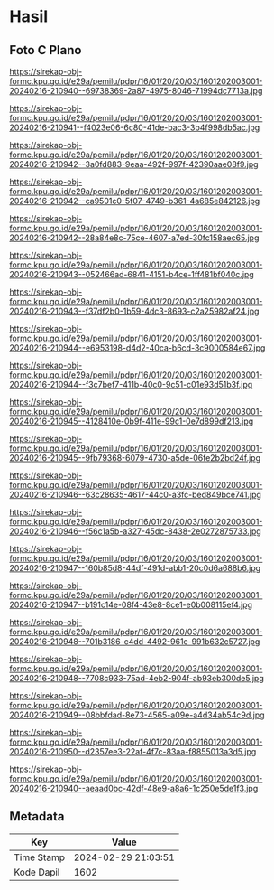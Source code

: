 # Hasil

## Foto C Plano

https://sirekap-obj-formc.kpu.go.id/e29a/pemilu/pdpr/16/01/20/20/03/1601202003001-20240216-210940--69738369-2a87-4975-8046-71994dc7713a.jpg

https://sirekap-obj-formc.kpu.go.id/e29a/pemilu/pdpr/16/01/20/20/03/1601202003001-20240216-210941--f4023e06-6c80-41de-bac3-3b4f998db5ac.jpg

https://sirekap-obj-formc.kpu.go.id/e29a/pemilu/pdpr/16/01/20/20/03/1601202003001-20240216-210942--3a0fd883-9eaa-492f-997f-42390aae08f9.jpg

https://sirekap-obj-formc.kpu.go.id/e29a/pemilu/pdpr/16/01/20/20/03/1601202003001-20240216-210942--ca9501c0-5f07-4749-b361-4a685e842126.jpg

https://sirekap-obj-formc.kpu.go.id/e29a/pemilu/pdpr/16/01/20/20/03/1601202003001-20240216-210942--28a84e8c-75ce-4607-a7ed-30fc158aec65.jpg

https://sirekap-obj-formc.kpu.go.id/e29a/pemilu/pdpr/16/01/20/20/03/1601202003001-20240216-210943--052466ad-6841-4151-b4ce-1ff481bf040c.jpg

https://sirekap-obj-formc.kpu.go.id/e29a/pemilu/pdpr/16/01/20/20/03/1601202003001-20240216-210943--f37df2b0-1b59-4dc3-8693-c2a25982af24.jpg

https://sirekap-obj-formc.kpu.go.id/e29a/pemilu/pdpr/16/01/20/20/03/1601202003001-20240216-210944--e6953198-d4d2-40ca-b6cd-3c9000584e67.jpg

https://sirekap-obj-formc.kpu.go.id/e29a/pemilu/pdpr/16/01/20/20/03/1601202003001-20240216-210944--f3c7bef7-411b-40c0-9c51-c01e93d51b3f.jpg

https://sirekap-obj-formc.kpu.go.id/e29a/pemilu/pdpr/16/01/20/20/03/1601202003001-20240216-210945--4128410e-0b9f-411e-99c1-0e7d899df213.jpg

https://sirekap-obj-formc.kpu.go.id/e29a/pemilu/pdpr/16/01/20/20/03/1601202003001-20240216-210945--9fb79368-6079-4730-a5de-06fe2b2bd24f.jpg

https://sirekap-obj-formc.kpu.go.id/e29a/pemilu/pdpr/16/01/20/20/03/1601202003001-20240216-210946--63c28635-4617-44c0-a3fc-bed849bce741.jpg

https://sirekap-obj-formc.kpu.go.id/e29a/pemilu/pdpr/16/01/20/20/03/1601202003001-20240216-210946--f56c1a5b-a327-45dc-8438-2e0272875733.jpg

https://sirekap-obj-formc.kpu.go.id/e29a/pemilu/pdpr/16/01/20/20/03/1601202003001-20240216-210947--160b85d8-44df-491d-abb1-20c0d6a688b6.jpg

https://sirekap-obj-formc.kpu.go.id/e29a/pemilu/pdpr/16/01/20/20/03/1601202003001-20240216-210947--b191c14e-08f4-43e8-8ce1-e0b008115ef4.jpg

https://sirekap-obj-formc.kpu.go.id/e29a/pemilu/pdpr/16/01/20/20/03/1601202003001-20240216-210948--701b3186-c4dd-4492-961e-991b632c5727.jpg

https://sirekap-obj-formc.kpu.go.id/e29a/pemilu/pdpr/16/01/20/20/03/1601202003001-20240216-210948--7708c933-75ad-4eb2-904f-ab93eb300de5.jpg

https://sirekap-obj-formc.kpu.go.id/e29a/pemilu/pdpr/16/01/20/20/03/1601202003001-20240216-210949--08bbfdad-8e73-4565-a09e-a4d34ab54c9d.jpg

https://sirekap-obj-formc.kpu.go.id/e29a/pemilu/pdpr/16/01/20/20/03/1601202003001-20240216-210950--d2357ee3-22af-4f7c-83aa-f8855013a3d5.jpg

https://sirekap-obj-formc.kpu.go.id/e29a/pemilu/pdpr/16/01/20/20/03/1601202003001-20240216-210940--aeaad0bc-42df-48e9-a8a6-1c250e5de1f3.jpg


## Metadata

| Key        | Value               |
| ---------- | ------------------- |
| Time Stamp | 2024-02-29 21:03:51 |
| Kode Dapil | 1602                |




